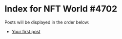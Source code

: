 # Index for NFT World #4702
Posts will be displayed in the order below:

- [Your first post](./001-first.md)

